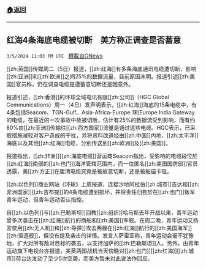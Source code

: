 ###  [:house:返回](README.md)
---


## 红海4条海底电缆被切断　美方称正调查是否蓄意
`3/5/2024 11:03 PM UTC ` [轉載自GNews](https://gnews.org/articles/2368584)

[[zh:英国]]传媒周二（5日）报道，[[zh:红海]]有多条海底通讯电缆遭切断，影响[[zh:亚洲]]和[[zh:欧洲]]之间25%的数据流量，目前原因未明。报道引述[[zh:美国]]官员称，仍在调查电缆是遭蓄意切断还是因意外。

报道引述，[[zh:香港]]的环球全域电讯有限[[zh:公司]]（HGC Global Communications）周一（4日）发声明表示，[[zh:红海]]海底的15条电缆中，有4条包括Seacom、TGN-Gulf、Asia-Africa-Europe 1和Europe India Gateway的电缆，在最近的一次事故中故被切断，估计有25%的数据流受到影响，而有约80%由[[zh:亚洲]]传输往[[zh:西方国家]]流量是通过这些电缆。HGC表示，已采取措施减轻对客户造成的干扰，并将资料改道经由[[zh:中国]]内地、[[zh:太平洋]]海底以及其他[[zh:红海]]电缆，分别传送到[[zh:欧洲]]及[[zh:美国]]。

报道指出，[[zh:非洲]][[zh:海底电缆]]营运商Seacom指出，受影响的电缆段位於[[zh:红海]]南部的[[zh:也门]]海洋管辖范围内，而一位匿名[[zh:美国国防部]]官员透露，美[[zh:方正]]在厘清电缆究竟是被故意切断，还是被船锚卡阻。

[[zh:以色列]]商业网站《环球》上周报道，连接沙地阿拉伯[[zh:城市]]吉达和[[zh:非洲国家]][[zh:吉布提]]的4条电缆遭到损坏，并将责任归咎於在[[zh:也门]]叛军青年运动，但青年运动否认指控。

自[[zh:以色列]]与[[zh:巴勒斯坦]]回教[[zh:组织]]哈马斯去年开战以来，青年运动曾多次袭击在[[zh:红海]]航行的商船和[[zh:美国]]军舰。在周二晚，青年运动又扬言使用[[zh:无人机]]和[[zh:导弹]]攻击两艘在[[zh:红海]]航行的[[zh:美国海军]][[zh:驱逐舰]]，但没有提及袭击的详情。发言人萨雷亚称，青年运动会毫不犹豫地，扩大对所有敌对目标的袭击，以支持加萨的[[zh:巴勒斯坦]]人。另外，由青年运动旗下电视台亦报道，美英两国战机当天傍晚对[[zh:也门]][[zh:红海]][[zh:城市]]荷台达发动了至少5次空袭，而美方暂未对此说法作回应。
